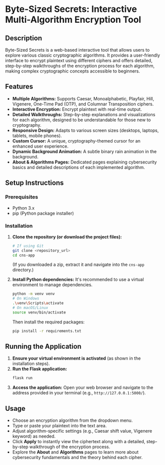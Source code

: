 # Byte-Sized Secrets: Interactive Multi-Algorithm Encryption Tool

## Description

Byte-Sized Secrets is a web-based interactive tool that allows users to explore various classic cryptographic algorithms. It provides a user-friendly interface to encrypt plaintext using different ciphers and offers detailed, step-by-step walkthroughs of the encryption process for each algorithm, making complex cryptographic concepts accessible to beginners.

## Features

- **Multiple Algorithms:** Supports Caesar, Monoalphabetic, Playfair, Hill, Vigenere, One-Time Pad (OTP), and Columnar Transposition ciphers.
- **Interactive Encryption:** Encrypt plaintext with real-time output.
- **Detailed Walkthroughs:** Step-by-step explanations and visualizations for each algorithm, designed to be understandable for those new to cryptography.
- **Responsive Design:** Adapts to various screen sizes (desktops, laptops, tablets, mobile phones).
- **Custom Cursor:** A unique, cryptography-themed cursor for an enhanced user experience.
- **Dynamic Background Animation:** A subtle binary rain animation in the background.
- **About & Algorithms Pages:** Dedicated pages explaining cybersecurity basics and detailed descriptions of each implemented algorithm.

## Setup Instructions

### Prerequisites

- Python 3.x
- pip (Python package installer)

### Installation

1. **Clone the repository (or download the project files):**

   ```bash
   # If using Git
   git clone <repository_url>
   cd cns-app
   ```

   (If you downloaded a zip, extract it and navigate into the `cns-app` directory.)

2. **Install Python dependencies:**
   It's recommended to use a virtual environment to manage dependencies.

   ```bash
   python -m venv venv
   # On Windows
   .\venv\Scripts\activate
   # On macOS/Linux
   source venv/bin/activate
   ```

   Then install the required packages:

   ```bash
   pip install -r requirements.txt
   ```

## Running the Application

1. **Ensure your virtual environment is activated** (as shown in the installation steps).
2. **Run the Flask application:**
   ```bash
   flask run
   ```
3. **Access the application:**
   Open your web browser and navigate to the address provided in your terminal (e.g., `http://127.0.0.1:5000/`).

## Usage

- Choose an encryption algorithm from the dropdown menu.  
- Type or paste your plaintext into the text area.  
- Adjust algorithm-specific settings (e.g., Caesar shift value, Vigenere keyword) as needed.  
- Click **Apply** to instantly view the ciphertext along with a detailed, step-by-step walkthrough of the encryption process.  
- Explore the **About** and **Algorithms** pages to learn more about cybersecurity fundamentals and the theory behind each cipher.  
